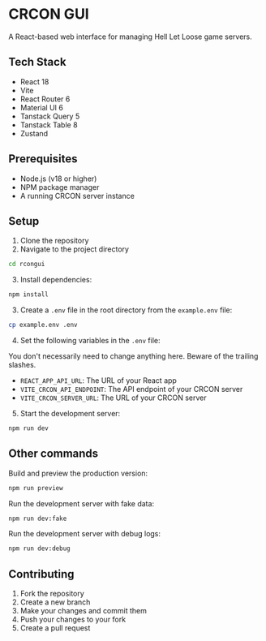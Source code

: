 # CRCON GUI

A React-based web interface for managing Hell Let Loose game servers.

## Tech Stack

- React 18
- Vite
- React Router 6
- Material UI 6
- Tanstack Query 5
- Tanstack Table 8
- Zustand

## Prerequisites

- Node.js (v18 or higher)
- NPM package manager
- A running CRCON server instance

## Setup

1. Clone the repository
2. Navigate to the project directory

```bash
cd rcongui
```

3. Install dependencies:

```bash
npm install
```

3. Create a `.env` file in the root directory from the `example.env` file:

```bash
cp example.env .env
```

4. Set the following variables in the `.env` file:

You don't necessarily need to change anything here.
Beware of the trailing slashes.

- `REACT_APP_API_URL`: The URL of your React app
- `VITE_CRCON_API_ENDPOINT`: The API endpoint of your CRCON server
- `VITE_CRCON_SERVER_URL`: The URL of your CRCON server

5. Start the development server:

```bash
npm run dev
```

## Other commands

Build and preview the production version:

```bash
npm run preview
```

Run the development server with fake data:

```bash
npm run dev:fake
```

Run the development server with debug logs:

```bash
npm run dev:debug
```

## Contributing

1. Fork the repository
2. Create a new branch
3. Make your changes and commit them
4. Push your changes to your fork
5. Create a pull request

